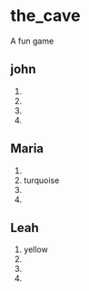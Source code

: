 # the_cave
A fun game

## john

1.
2.
3.
4.

## Maria

1.
2. turquoise
3.
4.

## Leah

1. yellow
2.
3.
4.



